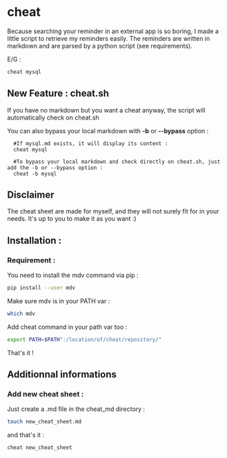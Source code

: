 # cheat


Because searching your reminder in an external app is so boring, I made a little script to retrieve my reminders easily. 
The reminders are written in markdown and are parsed by a python script (see requirements).

E/G :
```bash
cheat mysql
```

## New Feature : cheat.sh

If you have no markdown but you want a cheat anyway, the script will automatically check on cheat.sh

You can also bypass your local markdown with **-b** or **--bypass** option :

```
  #If mysql.md exists, it will display its content :
  cheat mysql 

  #To bypass your local markdown and check directly on cheat.sh, just add the -b or --bypass option :
  cheat -b mysql

```

## Disclaimer
The cheat sheet are made for myself, and they will not surely fit for in your needs. It's up to you to make it as you want :)

## Installation :

### Requirement :
You need to install the mdv command via pip :

```bash
pip install --user mdv
```

Make sure mdv is in your PATH var :

```bash
which mdv
```

Add cheat command in your path var too :

```bash
export PATH=$PATH":/location/of/cheat/repository/"
```
That's it !

## Additionnal informations

### Add new cheat sheet :

Just create a .md file in the cheat_md directory :

```bash
touch new_cheat_sheet.md
```

and that's it :
```bash
cheat new_cheat_sheet
```

